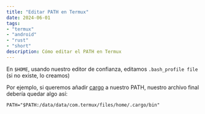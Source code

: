 ```yaml
---
title: "Editar PATH en Termux"
date: 2024-06-01
tags: 
- "termux"
- "android"
- "rust"
- "short"
description: Cómo editar el PATH en Termux
---
```


En `$HOME`, usando nuestro editor de confianza, editamos `.bash_profile file` (si no existe, lo creamos)

Por ejemplo, si queremos añadir [cargo](https://doc.rust-lang.org/cargo/) a nuestro PATH, nuestro archivo final debería quedar algo así:

```
PATH="$PATH:/data/data/com.termux/files/home/.cargo/bin"
```